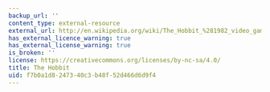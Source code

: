 ```yaml
---
backup_url: ''
content_type: external-resource
external_url: http://en.wikipedia.org/wiki/The_Hobbit_%281982_video_game%29
has_external_licence_warning: true
has_external_license_warning: true
is_broken: ''
license: https://creativecommons.org/licenses/by-nc-sa/4.0/
title: The Hobbit
uid: f7b0a1d8-2473-40c3-b48f-52d466d6d9f4
---
```

